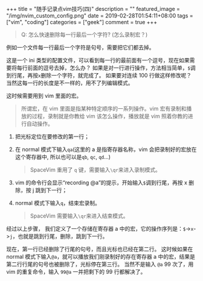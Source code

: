 +++
title = "随手记录点vim技巧(四)"
description = ""
featured_image = "/img/nvim_custom_config.png"
date = 2019-02-28T01:54:11+08:00
tags = ["vim", "coding"]
categories = ["geek"]
comment = true
+++

> Q: 怎么快速删除每一行最后一个字符?
> (怎么录制宏？)

例如一个文件每一行最后一个字符是句号，需要把它们都去掉。

<!--more-->

这是一个 ini 类型的配置文件，可以看到每一行的最前面有一个逗号，现在如果需要将每行前面的逗号去掉，怎么办？
如果是对一行进行操作，方法相当简单，`$`调到行尾，再按`x`删除一个字符，就完成了。
如果要对连续 100 行做这样修改呢？当然这每一行的长度是不一样的，用不了列编辑模式。

这时候需要用到 vim 里面的宏。

> 所谓宏，在 vim 里面是指某种特定顺序的一系列操作。vim 宏有录制和播放的过程，录制就是你教给 vim 该怎么操作，播放就是 vim 照着你教的进行自动操作。

1. 把光标定位在要修改的第一行；

2. 在 normal 模式下输入`qa`(这里的 a 是指寄存器名称，vim 会把录制好的宏放在这个寄存器中, 所以也可以是`qb`, `qc`, `qd`...)

   > SpaceVim 重用了 `q` 键，需要输入`\qr`来进入录制模式。

3. vim 的命令行会显示“recording @a”的提示，开始输入`$`调到行尾，再按 x 删除，按 j 跳到下一行；

4. normal 模式下输入`q`，结束宏录制。
   > SpaceVim 需要输入`\qr`来进入结束模式。

经过以上步骤， 我们定义了一个存储在寄存器 a 中的宏，它的操作序列是：`$`->`x`->`j`，也就是跳到行尾，删除，跳到下一行。

现在，第一行已经删除了行尾的句号，而且光标也已经在第二行。
这时候如果在 normal 模式下输入`@a`，就可以播放我们刚录制好的存在寄存器 a 中的宏，结果是第二行行尾的句号也被删除了，光标停在第三行。
当然不是输入 `@a` 99 次了，用 vim 的重复命令，输入 `99@a` 一并把剩下的 99 行都解决了。
